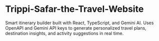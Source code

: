 # Trippi-Safar-the-Travel-Website
Smart itinerary builder built with React, TypeScript, and Gemini AI. Uses OpenAPI and Gemini API keys to generate personalized travel plans, destination insights, and activity suggestions in real time.
